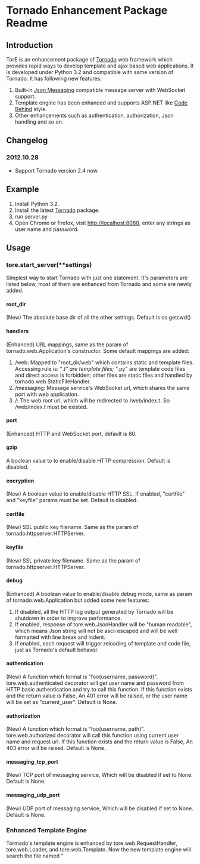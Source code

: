 # Tornado Enhancement Package Readme

## Introduction

TorE is an enhancement package of [Tornado](http://www.tornadoweb.org/) web framework which provides rapid ways to develop template and ajax based web applications. It is developed under Python 3.2 and compatible with same version of Tornado. It has following new features:

1. Built-in [Json Messaging](https://github.com/shajunxing/Json_Messaging) compatible message server with WebSocket support.
2. Template engine has been enhanced and supports ASP.NET like [Code Behind](http://support.microsoft.com/kb/303247) style.
3. Other enhancements such as authentication, authorization, Json handling and so on.

## Changelog

### 2012.10.28

* Support Tornado version 2.4 now.

## Example

1. Install Python 3.2.
2. Install the latest [Tornado](http://www.tornadoweb.org/) package.
3. run server.py
4. Open Chrome or firefox, visit [http://localhost:8080](http://localhost:8080), enter any strings as user name and password.

## Usage

### tore.start_server(**settings)

Simplest way to start Tornado with just one statement. It's parameters are listed below, most of them are enhanced from Tornado and some are newly added.

#### root_dir

(New) The absolute base dir of all the other settings. Default is os.getcwd()

#### handlers

(Enhanced) URL mappings, same as the param of tornado.web.Application's constructor. Some default mappings are added:

1. /web: Mapped to "root_dir/web" which contains static and template files. Accessing rule is: "*.t" are template files; "*.py" are template code files and direct access is forbidden; other files are static files and handled by tornado.web.StaticFileHandler.
2. /messaging: Message service's WebSocket url, which shares the same port with web application.
3. /: The web root url, which will be redirected to /web/index.t. So /web/index.t must be existed.

#### port

(Enhanced) HTTP and WebSocket port, default is 80.

#### gzip

A boolean value to to enable/disable HTTP compression. Default is disabled.

#### encryption

(New) A boolean value to enable/disable HTTP SSL. If enabled, "certfile" and "keyfile" params must be set. Default is disabled.

#### certfile

(New) SSL public key filename. Same as the param of tornado.httpserver.HTTPServer.

#### keyfile

(New) SSL private key filename. Same as the param of tornado.httpserver.HTTPServer.

#### debug

(Enhanced) A boolean value to enable/disable debug mode, same as param of tornado.web.Application but added some new features:

1. If disabled, all the HTTP log output generated by Tornado will be shutdown in order to improve performance.
2. If enabled, response of tore.web.JsonHandler will be "human readable", which means Json string will not be ascii escaped and will be well formatted with line break and indent.
3. If enabled, each request will trigger reloading of template and code file, just as Tornado's default behavor.

#### authentication

(New) A function which format is "foo(username, password)". tore.web.authenticated decorator will get user name and password from HTTP basic authentication and try to call this function. If this function exists and the return value is False, An 401 error will be raised, or the user name will be set as "current_user". Default is None.

#### authorization

(New) A function which format is "foo(username, path)". tore.web.authorized decorator will call this function using current user name and request url. If this function exists and the return value is False, An 403 error will be raised. Default is None.

#### messaging_tcp_port

(New) TCP port of messaging service, Which will be disabled if set to None. Default is None.

#### messaging_udp_port

(New) UDP port of messaging service, Which will be disabled if set to None. Default is None.

### Enhanced Template Engine

Tormado's template engine is enhanced by tore.web.RequestHandler, tore.web.Loader, and tore.web.Template. Now the new template engine will search the file named "<template file name>.py" and merge into the code generated by template, just like ASP.NET Code Behind style.

For example, there is a template file "ex1.t":

    <html>
    <body>
        {{ hello }}
        {{ world() }}
    </body>
    </html>

And a code file named "ex1.t.py" at the same dir as "ex1.t":

    hello = 'Hello'

    def world():
        return 'World'

While template engine loads "ex1.t", it will find "ex1.t.py" and if exists it will be loaded and parsed automatically and all the global variables and functions and classes will be merged to template file. So the response will be:

    <html>
    <body>
        Hello
        World
    </body>
    </html>

Enhanced template engine also supports template inheritance. If parent template and child template all have corresponding code file and if a name (variable name, function name ...) exists on both code files, the child one will override the parent one.

See "web/ex3.t" for more information.

### tore.web.JsonHandler

A handler inherited from tornado.web.RequestHandler and optimized for Ajax and RESTful Web Service. Adds some new methods:

1. write_object(self, obj): Output Python object to Json format. The "Content Type" will be set to "application/json; charset=UTF-8".
2. write_text(self, txt): Directly output Json text. The "Content Type" will be set to "application/json; charset=UTF-8". Notice this method will not do encoding and gramma checking.
3. get_params_as_dict(self): Get dictionary wrapped request params, including query strings followed by url(GET) and request body(POST).
4. get_body_as_text(self): Get text formatted requese body. Default encoding is UTF-8.
5. get_body_as_object(self): Convert Json string formatted request body to Python object. For example, Json string can be submitted by jQuery.ajax(), notice that "processData" must be set to "false".

### tore.web.authenticated Decorator

Used to decorate get, post ... methods and do HTTP basic authentication. see tore.start_server() for more information.

TorE's template engine is decorated by default.

### tore.web.authorized Decorator

Used to decorate get, post ... methods and do authorizations. see tore.start_server() for more information.

TorE's template engine is decorated by default.

These two decorators can be used at same time, for example:

    @tore.web.authenticated
    @tore.web.authorized
    def get(self, *args, **kwargs):
        ...

### Message Engine

Fully compatible with [Json Messaging](https://github.com/shajunxing/Json_Messaging). see tore.start_server() for more information.

Since it is based on WebSocket protocol, only latest version of Chrome and Firefox are supported.

Notice tore.messaging.exchange.push(message, destination) can be used inside application to directly publish messages without going through TCP or UDP.

